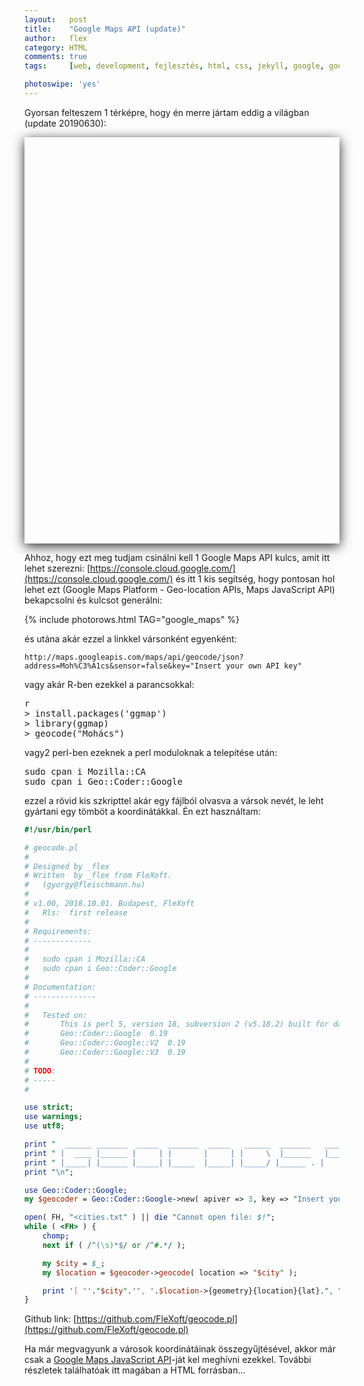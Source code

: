 ```yaml
---
layout:   post
title:    "Google Maps API (update)"
author:   flex
category: HTML
comments: true
tags:     [web, development, fejlesztés, html, css, jekyll, google, google map, map, api, hun]

photoswipe: 'yes'
---
```


Gyorsan felteszem 1 térképre, hogy én merre jártam eddig a világban (update 20190630):

<script type='text/javascript' src='https://maps.googleapis.com/maps/api/js?key=AIzaSyAubcKvynd2lNrvNQHlTt6b7Q8OBxDzNOg'></script>

<div id="map-wrap" class="overridemaxwidthboth" style="-webkit-box-shadow: 0px 4px 18px rgba(0,0,0,0.84); -moz-box-shadow: 0px 4px 18px rgba(0,0,0,0.84); box-shadow: 0px 4px 18px rgba(0,0,0,0.84); margin-bottom: .5em;">
	<div id="map" style="width:auto; height:650px;"></div>
</div>

Ahhoz, hogy ezt meg tudjam csinálni kell 1 Google Maps API kulcs, amit itt lehet szerezni: [https://console.cloud.google.com/](https://console.cloud.google.com/) és itt 1 kis segítség, hogy pontosan hol lehet ezt (Google Maps Platform - Geo-location APIs, Maps JavaScript API) bekapcsolni és kulcsot generálni:

<!-- PhotoSwipeGenerator.pl --filelist images/google_maps/google_maps.lst --filetag _google_maps --outdir _includes --imgproperty 'class="shadow zoomeffect"' --title 'Google API key' -verb -->

{% include photorows.html TAG="google_maps" %}

és utána akár ezzel a linkkel vársonként egyenként: 

```
http://maps.googleapis.com/maps/api/geocode/json?address=Moh%C3%A1cs&sensor=false&key="Insert your own API key"
```

vagy akár R-ben ezekkel a parancsokkal:

<pre class="terminal">
r
> install.packages('ggmap')
> library(ggmap) 
> geocode("Mohács")
</pre>

vagy2 perl-ben ezeknek a perl moduloknak a telepítése után:

<pre class="terminal">
sudo cpan i Mozilla::CA
sudo cpan i Geo::Coder::Google
</pre>

ezzel a rövid kis szkripttel akár egy fájlból olvasva a vársok nevét, le leht gyártani egy tömböt a koordinátákkal. Én ezt használtam:

```perl
#!/usr/bin/perl

# geocode.pl
#
# Designed by _flex
# Written  by _flex from FleXoft.
#   (gyorgy@fleischmann.hu)
#
# v1.00, 2018.10.01. Budapest, FleXoft
#   Rls:  first release
#
# Requirements:
# -------------
#
#	sudo cpan i Mozilla::CA
#	sudo cpan i Geo::Coder::Google
#
# Documentation:
# --------------
#
#	Tested on:
#		This is perl 5, version 18, subversion 2 (v5.18.2) built for darwin-thread-multi-2level
#       Geo::Coder::Google	0.19
#		Geo::Coder::Google::V2	0.19
#		Geo::Coder::Google::V3	0.19  
#
# TODO:
# -----
#

use strict;
use warnings;
use utf8;

print "  ______ _______  _____  _______  _____   ______  _______   _____\n";
print " |  ____ |______ |     | |       |     | |     \  |______   |_____] |\n";
print " |_____| |______ |_____| |_____  |_____| |_____/ |______ . |       |_____\n";
print "\n";

use Geo::Coder::Google;
my $geocoder = Geo::Coder::Google->new( apiver => 3, key => "Insert your own API key", sensor => "false" );

open( FH, "<cities.txt" ) || die "Cannot open file: $!";
while ( <FH> ) {
	chomp;
	next if ( /^(\s)*$/ or /^#.*/ );

	my $city = $_;
	my $location = $geocoder->geocode( location => "$city" );

	print '[ "'."$city".'", '.$location->{geometry}{location}{lat}.", ".$location->{geometry}{location}{lng}." ],\n";
}
```
Github link: [https://github.com/FleXoft/geocode.pl](https://github.com/FleXoft/geocode.pl)

Ha már megvagyunk a városok koordinátáinak összegyűjtésével, akkor már csak a [Google Maps JavaScript API](https://developers.google.com/maps/documentation/javascript/tutorial)-ját kel meghívni ezekkel. További részletek találhatóak itt magában a HTML forrásban... 

<script type="text/javascript">
						var locations = [

[ "Mohács", 46.0046295, 18.6794304 ],
[ "Lánycsók", 46.0073964, 18.624077 ],
[ "Székelyszabar", 46.0471326, 18.6012321 ],
[ "Babarc", 46.0042229, 18.5527511 ],
[ "Siklós", 45.8555814, 18.2979721 ],
[ "Pécs", 46.0727345, 18.232266 ],
[ "Harkány", 45.8534053, 18.2348372 ],
[ "Dombay tó", 46.1467713, 18.3977164 ],
[ "Kölked", 45.9489796, 18.7058024 ],
[ "Szentgotthár", 46.9500038, 16.2853985 ],
[ "Csörötnek", 46.9498177, 16.3707766 ],
[ "Komló", 46.1929788, 18.2512139 ],
[ "München", 48.1351253, 11.5819805 ],
[ "Friedrichshafen", 47.6617648, 9.4800113 ],
[ "Szeged", 46.2530102, 20.1414253 ],
[ "Kecskemét", 46.8963711, 19.6896861 ],
[ "Szekszárd", 46.3474326, 18.7062293 ],
[ "Paks, Hungary", 46.6060722, 18.8546832 ],
[ "Tamási", 46.6332018, 18.2854998 ],
[ "Győr", 47.6874569, 17.6503974 ],
[ "Eger", 47.9025348, 20.3772284 ],
[ "Aggtelek", 48.5080267, 20.5400313 ],
[ "Debrecen", 47.5316049, 21.6273124 ],
[ "Lilafüred", 48.0985669, 20.621813 ],
[ "Mátra", 47.8833333, 19.95 ],
[ "Dömös", 47.7644099, 18.9104042 ],
[ "Kaposvár", 46.3593606, 17.7967639 ],
[ "Dunaújváros", 46.9619059, 18.9355227 ],
[ "Trencsény", 48.884936, 18.0335208 ],
[ "Párizs", 48.856614, 2.3522219 ],
[ "Barcelóna", 41.3850639, 2.1734035 ],
[ "Madrid", 40.4167754, -3.7037902 ],
[ "Róma", 41.9027835, 12.4963655 ],
[ "Athén", 37.9838096, 23.7275388 ],
[ "London", 51.5073509, -0.1277583 ],
[ "Isztambul", 41.0082376, 28.9783589 ],
[ "Frankfurt", 50.1109221, 8.6821267 ],
[ "Reading, UK", 51.4542645, -0.9781303 ],
[ "Zágráb", 45.8150108, 15.9819189 ],
[ "Belgrád", 44.786568, 20.4489216 ],
[ "Zadar", 44.119371, 15.2313648 ],
[ "Sibenik", 43.7350196, 15.8952045 ],
[ "Split", 43.5081323, 16.4401935 ],
[ "Makarska", 43.2937769, 17.0215239 ],
[ "Vir, Horvátország", 44.3005078, 15.0859668 ],
[ "Velence, Italy", 45.4408474, 12.3155151 ],
[ "Rimini", 44.0678288, 12.5695158 ],
[ "Tunisz", 36.8064948, 10.1815316 ],
[ "Korinthosz", 37.9386365, 22.9322383 ],
[ "Tallin", 59.4369608, 24.7535747 ],
[ "Travemünde, Lübeck, Németország", 53.9600008, 10.8535751 ],
[ "Trelleborg, Schweden", 55.3762427, 13.1574232 ],
[ "Koppenhága", 55.6760968, 12.5683372 ],
[ "Isztambul", 41.0082376, 28.9783589 ],
[ "Prága", 50.0755381, 14.4378005 ],
[ "Ljubljana", 46.0569465, 14.5057515 ],
[ "Bledi tó", 46.363598, 14.0938053 ],
[ "Krakow", 50.0646501, 19.9449799 ],
[ "Reykjavik", 64.146582, -21.9426354 ],
[ "Neszebár", 42.6601365, 27.7205593 ],
[ "Tátra", 49.1556982, 20.0442995 ],
[ "Arad", 46.1865606, 21.3122677 ],
[ "Temesvár", 45.7488716, 21.2086793 ],
[ "Szabadka", 46.1005467, 19.6650593 ],
[ "Budapest ", 47.497912, 19.040235 ],
[ "Bécs", 48.2081743, 16.3738189 ],
[ "Atlanta", 33.7489954, -84.3879824 ],
[ "Memphis", 35.1495343, -90.0489801 ],
[ "Chattanuga", 35.0456297, -85.3096801 ],
[ "Gatlinburg", 35.714259, -83.5101638 ],
[ "Birmingham", 33.5185892, -86.8103567 ],
[ "Rock city mountains", 34.9733918, -85.3501772 ],
[ "New Orleans", 29.9510658, -90.0715323 ],
[ "Lake Pont chartrain", 30.205062, -90.1120696 ],
[ "Dallas", 32.7766642, -96.7969879 ],
[ "Memphis", 35.1495343, -90.0489801 ],
[ "Cincinaty", 39.1031182, -84.5120196 ],
[ "New York", 40.7127753, -74.0059728 ],
[ "Bécs", 48.2081743, 16.3738189 ],
[ "New York", 40.7127753, -74.0059728 ],
[ "Miami", 25.7616798, -80.1917902 ],
[ "Homestead, Florida", 25.4687224, -80.4775569 ],
[ "Everglades", 25.745929, -80.5549561 ],
[ "Keywest", 24.5550593, -81.7799871 ],
[ "Fort Lauderdale", 26.1224386, -80.1373174 ],
[ "Orlando", 28.5383355, -81.3792365 ],
[ "Cape canaveral", 28.4740089, -80.5771737 ],
[ "Miami", 25.7616798, -80.1917902 ],
[ "Boston", 42.3600825, -71.0588801 ],
[ "Capecod", 41.6687897, -70.2962408 ],
[ "Albany", 42.6525793, -73.7562317 ],
[ "Niagara", 43.0828162, -79.0741629 ],
[ "Ittaca", 25.7639806, -80.2594655 ],
[ "Harisburg", 40.2731911, -76.8867008 ],
[ "Lancaster, Pennsylvania", 40.0378755, -76.3055144 ],
[ "Shanon doah", 38.2927558, -78.6795836 ],
[ "Washington, D.C.", 38.9071923, -77.0368707 ],
[ "Philadelphia", 39.9525839, -75.1652215 ],
[ "Savannah", 32.0808989, -81.091203 ],
[ "Machester, NH", 42.9956397, -71.4547891 ],
[ "North Convay, NH", 44.0536805, -71.1284041 ],
[ "Acadia, ME", 44.3385559, -68.2733346 ],
[ "Bar Harbour, ME", 44.3876119, -68.2039123 ],
[ "Saint John, NB", 45.2733153, -66.063308 ],
[ "Halifax, NS", 44.6487635, -63.5752387 ],
[ "Fredericton, NB", 45.9635895, -66.6431151 ],
[ "Quebec City", 46.8138783, -71.2079809 ],
[ "Montreal", 45.5016889, -73.567256 ],
[ "Ottawa", 45.4215296, -75.6971931 ],
[ "Drezda", 51.0504088, 13.7372621 ],

[ "Dublin", 53.3498053, -6.2603097 ],
[ "Belfast", 54.597285, -5.93012 ],
[ "Giant's Causeway", 55.2408073, -6.5115554 ],
[ "Letterkenny", 54.9558392, -7.7342787 ],
[ "Slieve League", 54.6400952, -8.6821988 ],
[ "Achill Island", 53.9619505, -10.015335 ],

						];

						if ( typeof google === 'object' && typeof google.maps === 'object' ) {
							var map = new google.maps.Map( document.getElementById( 'map' ), {
								zoom     : 3.5,
								center   : new google.maps.LatLng( 50, -33 ),
								mapTypeId: google.maps.MapTypeId.ROADMAP
							} );

							var infowindow = new google.maps.InfoWindow();

							var marker, i;

							for ( i = 0; i < locations.length; i++ ) {
								marker = new google.maps.Marker( {
									position: new google.maps.LatLng( locations[i][1], locations[i][2] ), map: map
								} );

								google.maps.event.addListener( marker, 'click', ( function( marker, i ) {
									return function() {
										infowindow.setContent( locations[i][0] );
										infowindow.open( map, marker );
									}
								}) ( marker, i ) );
							}
						}
</script>